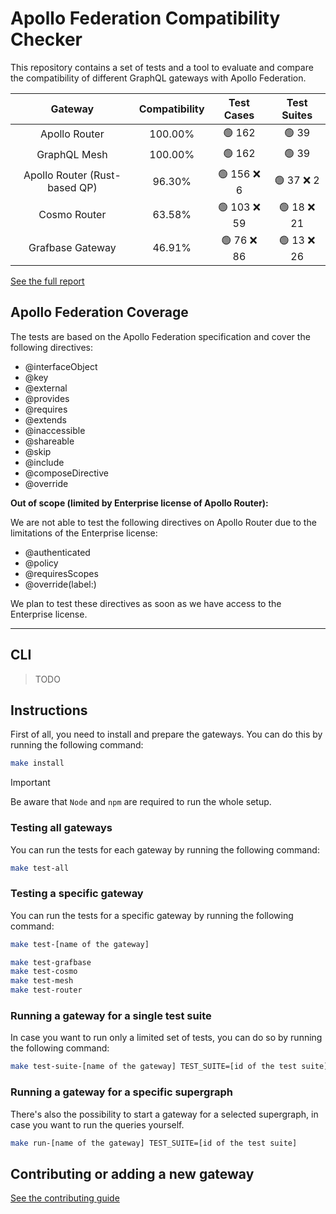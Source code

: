# Apollo Federation Compatibility Checker

This repository contains a set of tests and a tool to evaluate and compare the compatibility of different GraphQL gateways with Apollo Federation.

<!-- gateways:start -->

|            Gateway            | Compatibility |  Test Cases  | Test Suites |
| :---------------------------: | :-----------: | :----------: | :---------: |
|         Apollo Router         |    100.00%    |    🟢 162    |    🟢 39    |
|         GraphQL Mesh          |    100.00%    |    🟢 162    |    🟢 39    |
| Apollo Router (Rust-based QP) |    96.30%     | 🟢 156 ❌ 6  | 🟢 37 ❌ 2  |
|         Cosmo Router          |    63.58%     | 🟢 103 ❌ 59 | 🟢 18 ❌ 21 |
|       Grafbase Gateway        |    46.91%     | 🟢 76 ❌ 86  | 🟢 13 ❌ 26 |

<!-- gateways:end -->

[See the full report](./REPORT.md)

## Apollo Federation Coverage

The tests are based on the Apollo Federation specification and cover the following directives:

- @interfaceObject
- @key
- @external
- @provides
- @requires
- @extends
- @inaccessible
- @shareable
- @skip
- @include
- @composeDirective
- @override

**Out of scope (limited by Enterprise license of Apollo Router):**

We are not able to test the following directives on Apollo Router due to the limitations of the Enterprise license:

- @authenticated
- @policy
- @requiresScopes
- @override(label:)

We plan to test these directives as soon as we have access to the Enterprise license.

---

## CLI

> TODO

## Instructions

First of all, you need to install and prepare the gateways. You can do this by running the following command:

```bash
make install
```

> [!IMPORTANT]  
> Be aware that `Node` and `npm` are required to run the whole setup.

### Testing all gateways

You can run the tests for each gateway by running the following command:

```bash
make test-all
```

### Testing a specific gateway

You can run the tests for a specific gateway by running the following command:

```bash
make test-[name of the gateway]

make test-grafbase
make test-cosmo
make test-mesh
make test-router
```

### Running a gateway for a single test suite

In case you want to run only a limited set of tests, you can do so by running the following command:

```bash
make test-suite-[name of the gateway] TEST_SUITE=[id of the test suite]
```

### Running a gateway for a specific supergraph

There's also the possibility to start a gateway for a selected supergraph, in case you want to run the queries yourself.

```bash
make run-[name of the gateway] TEST_SUITE=[id of the test suite]
```

## Contributing or adding a new gateway

[See the contributing guide](./.github/CONTRIBUTING.md)
